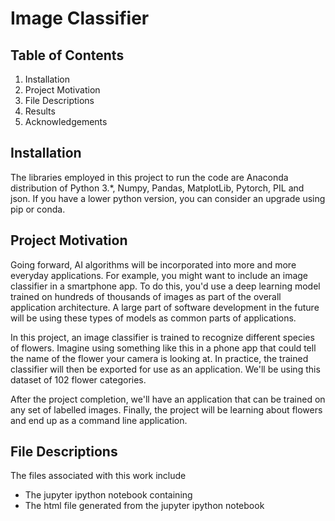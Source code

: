 
# Image Classifier


## Table of Contents
1. Installation
2. Project Motivation
3. File Descriptions
4. Results
5. Acknowledgements

## Installation
The libraries employed in this project to run the code are Anaconda distribution of Python 3.*, Numpy, Pandas, MatplotLib, Pytorch, PIL and json. If you have a lower python version, you can consider an upgrade using pip or conda.

## Project Motivation
Going forward, AI algorithms will be incorporated into more and more everyday applications. For example, you might want to include an image classifier in a smartphone app. To do this, you'd use a deep learning model trained on hundreds of thousands of images as part of the overall application architecture. A large part of software development in the future will be using these types of models as common parts of applications.

In this project, an image classifier is trained to recognize different species of flowers. Imagine using something like this in a phone app that could tell the name of the flower your camera is looking at. In practice, the trained classifier will then be exported for use as an application. We'll be using this dataset of 102 flower categories.

After the project completion, we'll have an application that can be trained on any set of labelled images. Finally, the project will be learning about flowers and end up as a command line application. 

## File Descriptions
The files associated with this work include
* The jupyter ipython notebook containing 
* The html file generated from the jupyter ipython notebook

